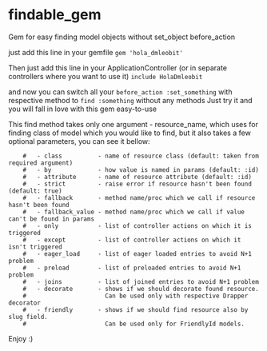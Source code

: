 # findable_gem
Gem for easy finding model objects without set_object before_action

just add this line in your gemfile
```gem 'hola_dmleobit'```

Then just add this line in your ApplicationController (or in separate controllers where you want to use it)
```include HolaDmleobit```


and now you can switch all your ```before_action :set_something``` with respective method to ```find :something``` without any methods
Just try it and you will fall in love with this gem easy-to-use

This find method takes only one argument - resource_name, which uses for finding class of model which you would like to find, but it also takes a few optional parameters, you can see it bellow:
```
    #   - class          - name of resource class (default: taken from required argument)
    #   - by             - how value is named in params (default: :id)
    #   - attribute      - name of resource attribute (default: :id)
    #   - strict         - raise error if resource hasn't been found (default: true)
    #   - fallback       - method name/proc which we call if resource hasn't been found
    #   - fallback_value - method name/proc which we call if value can't be found in params
    #   - only           - list of controller actions on which it is triggered
    #   - except         - list of controller actions on which it isn't triggered
    #   - eager_load     - list of eager loaded entries to avoid N+1 problem
    #   - preload        - list of preloaded entries to avoid N+1 problem
    #   - joins          - list of joined entries to avoid N+1 problem
    #   - decorate       - shows if we should decorate found resource.
    #                      Can be used only with respective Drapper decorator
    #   - friendly       - shows if we should find resource also by slug field.
    #                      Can be used only for FriendlyId models.
```

Enjoy :)
